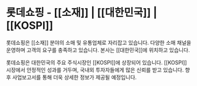 # 롯데쇼핑 - [[소재]] | [[대한민국]] | [[KOSPI]]

롯데쇼핑은 [[소재]] 분야의 소매 및 유통업체로 자리잡고 있습니다. 다양한 소매 채널을 운영하며 고객의 요구를 충족하고 있습니다. 본사는 [[대한민국]]에 위치하고 있습니다.

롯데쇼핑은 대한민국의 주요 주식시장인 [[KOSPI]]에 상장되어 있습니다. [[KOSPI]] 시장에서 안정적인 성과를 거두며, 국내외 투자자들에게 많은 신뢰를 받고 있습니다. 향후 사업보고서를 통해 더욱 상세한 정보가 제공될 예정입니다.
